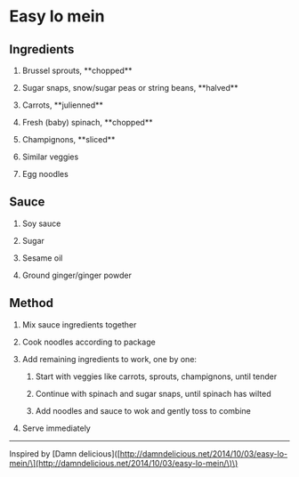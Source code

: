# Easy lo mein

## Ingredients

1. Brussel sprouts, \*\*chopped\*\*

2. Sugar snaps, snow/sugar peas or string beans, \*\*halved\*\*

3. Carrots, \*\*julienned\*\*

4. Fresh \(baby\) spinach, \*\*chopped\*\*

5. Champignons, \*\*sliced\*\*

6. Similar veggies

7. Egg noodles

## Sauce

1. Soy sauce

2. Sugar

3. Sesame oil

4. Ground ginger/ginger powder

## Method

1. Mix sauce ingredients together

2. Cook noodles according to package

3. Add remaining ingredients to work, one by one:

   1. Start with veggies like carrots, sprouts, champignons, until tender

   2. Continue with spinach and sugar snaps, until spinach has wilted

   3. Add noodles and sauce to wok and gently toss to combine

4. Serve immediately

---

Inspired by \[Damn delicious\]\([http://damndelicious.net/2014/10/03/easy-lo-mein/\](http://damndelicious.net/2014/10/03/easy-lo-mein/\)\)

